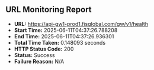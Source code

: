 ## URL Monitoring Report

- **URL:** https://api-gw1-prod1.fisglobal.com/gw/v1/health
- **Start Time:** 2025-06-11T04:37:26.788208
- **End Time:** 2025-06-11T04:37:26.936301
- **Total Time Taken:** 0.148093 seconds
- **HTTP Status Code:** 200
- **Status:** Success
- **Failure Reason:** N/A
